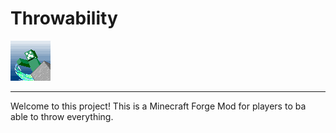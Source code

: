 # Throwability

![Logo](logo.png)

---

Welcome to this project!
This is a Minecraft Forge Mod for players to ba able to throw everything.